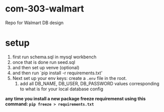 # com-303-walmart
Repo for Walmart DB design


# setup
1. first run schema.sql in mysql workbench
2. once that is done run seed.sql
3. and then set up venve (optional)
4. and then run `pip install -r requirements.txt'   
5. Next set up your env keys: create a `.env` file in the root.
    1. add all DB_NAME, DB_USER, DB_PASSWORD values corresponding to what is for your local database config


**any time you install a new package freeze requiremenst using this command: `pip freeze > requirements.txt`**